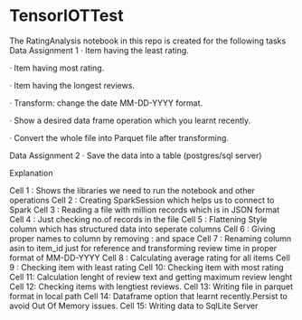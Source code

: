 # TensorIOTTest

The RatingAnalysis notebook in this repo is created for the following tasks
Data Assignment 1
·         Item having the least rating.

·         Item having most rating.

·         Item having the longest reviews.

·         Transform: change the date MM-DD-YYYY format.

·         Show a desired data frame operation which you learnt recently.

·         Convert the whole file into Parquet file after transforming.

Data Assignment 2
·       Save the data into a table (postgres/sql server)

Explanation

Cell 1 : Shows the libraries we need to run the notebook and other operations
Cell 2 : Creating SparkSession which helps us to connect to Spark
Cell 3 : Reading a file with million records which is in JSON format
Cell 4 : Just checking no.of records in the file
Cell 5 : Flattening Style column which has structured data into seperate columns 
Cell 6 : Giving proper names to column by removing : and space
Cell 7 : Renaming column asin to item_id just for reference and transforming review time in proper format of MM-DD-YYYY
Cell 8 : Calculating average rating for all items
Cell 9 : Checking item with least rating
Cell 10: Checking item with most rating
Cell 11: Calculation lenght of review text and getting maximum review lenght
Cell 12: Checking items with lengtiest reviews.
Cell 13: Writing file in parquet format in local path
Cell 14: Dataframe option that learnt recently.Persist to avoid Out Of Memory issues.
Cell 15: Writing data to SqlLite Server